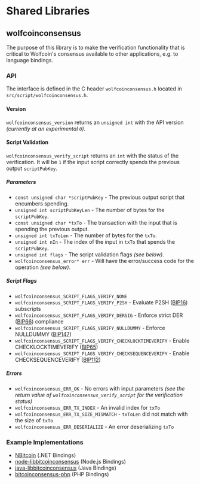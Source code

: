 Shared Libraries
================

## wolfcoinconsensus

The purpose of this library is to make the verification functionality that is critical to Wolfcoin's consensus available to other applications, e.g. to language bindings.

### API

The interface is defined in the C header `wolfcoinconsensus.h` located in  `src/script/wolfcoinconsensus.h`.

#### Version

`wolfcoinconsensus_version` returns an `unsigned int` with the API version *(currently at an experimental `0`)*.

#### Script Validation

`wolfcoinconsensus_verify_script` returns an `int` with the status of the verification. It will be `1` if the input script correctly spends the previous output `scriptPubKey`.

##### Parameters
- `const unsigned char *scriptPubKey` - The previous output script that encumbers spending.
- `unsigned int scriptPubKeyLen` - The number of bytes for the `scriptPubKey`.
- `const unsigned char *txTo` - The transaction with the input that is spending the previous output.
- `unsigned int txToLen` - The number of bytes for the `txTo`.
- `unsigned int nIn` - The index of the input in `txTo` that spends the `scriptPubKey`.
- `unsigned int flags` - The script validation flags *(see below)*.
- `wolfcoinconsensus_error* err` - Will have the error/success code for the operation *(see below)*.

##### Script Flags
- `wolfcoinconsensus_SCRIPT_FLAGS_VERIFY_NONE`
- `wolfcoinconsensus_SCRIPT_FLAGS_VERIFY_P2SH` - Evaluate P2SH ([BIP16](https://github.com/bitcoin/bips/blob/master/bip-0016.mediawiki)) subscripts
- `wolfcoinconsensus_SCRIPT_FLAGS_VERIFY_DERSIG` - Enforce strict DER ([BIP66](https://github.com/bitcoin/bips/blob/master/bip-0066.mediawiki)) compliance
- `wolfcoinconsensus_SCRIPT_FLAGS_VERIFY_NULLDUMMY` - Enforce NULLDUMMY ([BIP147](https://github.com/bitcoin/bips/blob/master/bip-0147.mediawiki))
- `wolfcoinconsensus_SCRIPT_FLAGS_VERIFY_CHECKLOCKTIMEVERIFY` - Enable CHECKLOCKTIMEVERIFY ([BIP65](https://github.com/bitcoin/bips/blob/master/bip-0065.mediawiki))
- `wolfcoinconsensus_SCRIPT_FLAGS_VERIFY_CHECKSEQUENCEVERIFY` - Enable CHECKSEQUENCEVERIFY ([BIP112](https://github.com/bitcoin/bips/blob/master/bip-0112.mediawiki))

##### Errors
- `wolfcoinconsensus_ERR_OK` - No errors with input parameters *(see the return value of `wolfcoinconsensus_verify_script` for the verification status)*
- `wolfcoinconsensus_ERR_TX_INDEX` - An invalid index for `txTo`
- `wolfcoinconsensus_ERR_TX_SIZE_MISMATCH` - `txToLen` did not match with the size of `txTo`
- `wolfcoinconsensus_ERR_DESERIALIZE` - An error deserializing `txTo`

### Example Implementations
- [NBitcoin](https://github.com/NicolasDorier/NBitcoin/blob/master/NBitcoin/Script.cs#L814) (.NET Bindings)
- [node-libbitcoinconsensus](https://github.com/bitpay/node-libbitcoinconsensus) (Node.js Bindings)
- [java-libbitcoinconsensus](https://github.com/dexX7/java-libbitcoinconsensus) (Java Bindings)
- [bitcoinconsensus-php](https://github.com/Bit-Wasp/bitcoinconsensus-php) (PHP Bindings)
